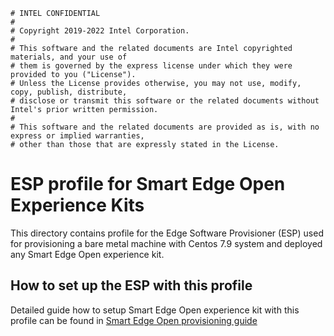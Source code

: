 ```text
# INTEL CONFIDENTIAL
#
# Copyright 2019-2022 Intel Corporation.
#
# This software and the related documents are Intel copyrighted materials, and your use of
# them is governed by the express license under which they were provided to you ("License").
# Unless the License provides otherwise, you may not use, modify, copy, publish, distribute,
# disclose or transmit this software or the related documents without Intel's prior written permission.
#
# This software and the related documents are provided as is, with no express or implied warranties,
# other than those that are expressly stated in the License.
```

# ESP profile for Smart Edge Open Experience Kits

This directory contains profile for the Edge Software Provisioner (ESP) used for provisioning a bare metal machine with Centos 7.9 system and deployed any Smart Edge Open experience kit.

## How to set up the ESP with this profile

Detailed guide how to setup Smart Edge Open experience kit with this profile can be found in [Smart Edge Open provisioning guide](https://github.com/smart-edge-open/docs/blob/main/experience-kits/provisioning/provisioning_pwek.md)
